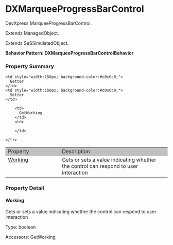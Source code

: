 

# DXMarqueeProgressBarControl

DevXpress MarqueeProgressBarControl.
 
Extends ManagedObject.

Extends SeSSimulatedObject.






**Behavior Pattern: DXMarqueeProgressBarControlBehavior**


<!-- ============================== property summary ========================== -->

	

### Property Summary

<table styleclass="Default" style="cell-padding:2px; border-width:0px; border-spacing:0px; border-collapse:collapse; cell-border-width:1px; border-color:#c0c0c0; border-style:solid;">
  <tr style="vertical-align:top">
    <td  style="width:200px; background-color:#c0c0c0;">
      Property
    </td>
    <td style="width:450px; background-color:#c0c0c0;">
      Description
    </td>

    <td style="width:150px; background-color:#c0c0c0;">
      Getter
    </td>
    <td style="width:150px; background-color:#c0c0c0;">
      Setter
    </td>

  </tr>

  <tr style="vertical-align:top">
		<td>
      <a href="#Working">Working</a>
		</td>
		<td>
			Gets or sets a value indicating whether the control can respond to user interaction
		</td>
		
		<td>
		  GetWorking
		</td>
		<td>
		  
		</td>
		
	</tr>

</table>


	
<!-- ============================== action summary ========================== -->
	

<!-- ============================== property detail ========================== -->
	
### Property Detail
		
<a name="Working"></a>
#### Working


Gets or sets a value indicating whether the control can respond to user interaction

			
	
			
Type: boolean
			
			
Accessors: GetWorking
			
		
	
	
<!-- ============================== action detail ========================== -->
		


